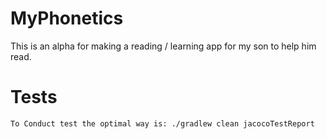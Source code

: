 # MyPhonetics
This is an alpha for making a reading / learning app for my son to help him read. 

# Tests #
    To Conduct test the optimal way is: ./gradlew clean jacocoTestReport
